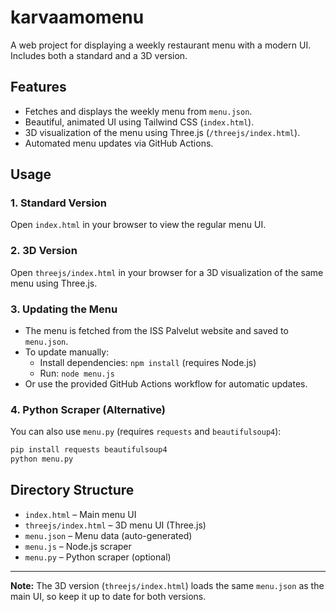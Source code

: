 # karvaamomenu

A web project for displaying a weekly restaurant menu with a modern UI. Includes both a standard and a 3D version.

## Features
- Fetches and displays the weekly menu from `menu.json`.
- Beautiful, animated UI using Tailwind CSS (`index.html`).
- 3D visualization of the menu using Three.js (`/threejs/index.html`).
- Automated menu updates via GitHub Actions.

## Usage

### 1. Standard Version
Open `index.html` in your browser to view the regular menu UI.

### 2. 3D Version
Open `threejs/index.html` in your browser for a 3D visualization of the same menu using Three.js.

### 3. Updating the Menu
- The menu is fetched from the ISS Palvelut website and saved to `menu.json`.
- To update manually:
  - Install dependencies: `npm install` (requires Node.js)
  - Run: `node menu.js`
- Or use the provided GitHub Actions workflow for automatic updates.

### 4. Python Scraper (Alternative)
You can also use `menu.py` (requires `requests` and `beautifulsoup4`):

```sh
pip install requests beautifulsoup4
python menu.py
```

## Directory Structure
- `index.html` – Main menu UI
- `threejs/index.html` – 3D menu UI (Three.js)
- `menu.json` – Menu data (auto-generated)
- `menu.js` – Node.js scraper
- `menu.py` – Python scraper (optional)

---

**Note:** The 3D version (`threejs/index.html`) loads the same `menu.json` as the main UI, so keep it up to date for both versions.
